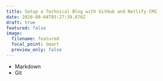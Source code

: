 ```yaml
---
title: Setup a Technical Blog with GitHub and Netlify CMS
date: 2020-08-04T05:27:39.876Z
draft: true
featured: false
image:
  filename: featured
  focal_point: Smart
  preview_only: false
---
```

* Markdown
* Git 